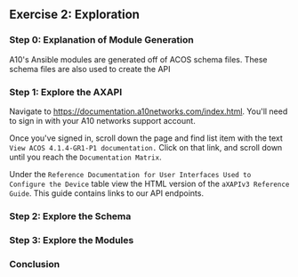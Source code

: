 ## Exercise 2: Exploration

### Step 0: Explanation of Module Generation
A10's Ansible modules are generated off of ACOS schema files. These schema files are also used to create the API

### Step 1: Explore the AXAPI
Navigate to https://documentation.a10networks.com/index.html. You'll need to sign in with your A10 networks support account.

Once you've signed in, scroll down the page and find list item with the text `View ACOS 4.1.4-GR1-P1 documentation.` Click on that link, and scroll down until you reach the `Documentation Matrix`.

Under the `Reference Documentation for User Interfaces Used to Configure the Device` table view the HTML version of the `aXAPIv3 Reference Guide`. This guide contains links to our API endpoints. 

### Step 2: Explore the Schema

### Step 3: Explore the Modules

### Conclusion
